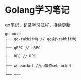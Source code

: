 # Golang学习笔记
go笔记，记录学习过程，持续更新

~~~
go-note
├── go-rabbitMQ // go操作rabbitMQ
│
├── gRPC // gRPC
│
├── RPC // RPC
│
├── websocket //go操作websocket
│
└── ~~~
~~~

